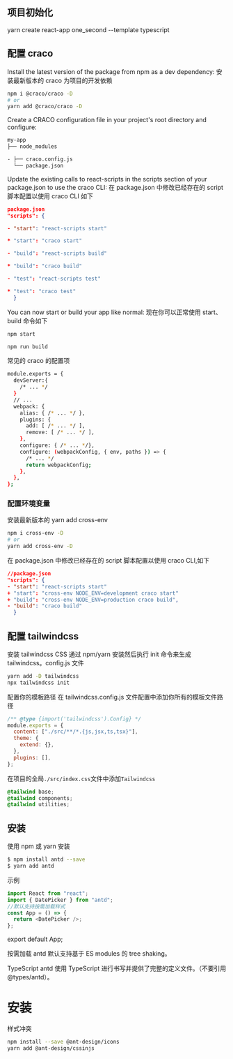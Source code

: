 ## 项目初始化

yarn create react-app one_second --template typescript

## 配置 craco

Install the latest version of the package from npm as a dev dependency:
安装最新版本的 craco 为项目的开发依赖

```bash
npm i @craco/craco -D
# or
yarn add @craco/craco -D
```

Create a CRACO configuration file in your project's root directory and configure:

```bash
my-app
├── node_modules

- ├── craco.config.js
  └── package.json
```

Update the existing calls to react-scripts in the scripts section of your package.json to use the craco CLI:
在 package.json 中修改已经存在的 script 脚本配置以使用 craco CLI 如下

```json
package.json
"scripts": {

- "start": "react-scripts start"

* "start": "craco start"

- "build": "react-scripts build"

* "build": "craco build"

- "test": "react-scripts test"

* "test": "craco test"
  }
```

You can now start or build your app like normal:
现在你可以正常使用 start、build 命令如下

```bash
npm start

npm run build
```

常见的 craco 的配置项

```bash
module.exports = {
  devServer:{
    /* ... */
  }
  // ...
  webpack: {
    alias: { /* ... */ },
    plugins: {
      add: [ /* ... */ ],
      remove: [ /* ... */ ],
    },
    configure: { /* ... */},
    configure: (webpackConfig, { env, paths }) => {
      /* ... */
      return webpackConfig;
    },
  },
};
```

### 配置环境变量

安装最新版本的
yarn add cross-env

```bash
npm i cross-env -D
# or
yarn add cross-env -D
```

在 package.json 中修改已经存在的 script 脚本配置以使用 craco CLI,如下

```json
//package.json
"scripts": {
- "start": "react-scripts start"
+ "start": "cross-env NODE_ENV=development craco start"
+ "build": "cross-env NODE_ENV=production craco build",
- "build": "craco build"
  }
```

## 配置 tailwindcss

安装 tailwindcss CSS
通过 npm/yarn 安装然后执行 init 命令来生成 tailwindcss。config.js 文件

```bash
yarn add -D tailwindcss
npx tailwindcss init
```

配置你的模板路径
在 tailwindcss.config.js 文件配置中添加你所有的模板文件路径

```js
/** @type {import('tailwindcss').Config} */
module.exports = {
  content: ["./src/**/*.{js,jsx,ts,tsx}"],
  theme: {
    extend: {},
  },
  plugins: [],
};
```

在项目的全局`./src/index.css`文件中添加`Tailwindcss`

```css
@tailwind base;
@tailwind components;
@tailwind utilities;
```

## 安装

使用 npm 或 yarn 安装

```bash
$ npm install antd --save
$ yarn add antd
```

示例

```js
import React from "react";
import { DatePicker } from "antd";
//默认支持按需加载样式
const App = () => {
  return <DatePicker />;
};
```

export default App;

按需加载
antd 默认支持基于 ES modules 的 tree shaking。

TypeScript
antd 使用 TypeScript 进行书写并提供了完整的定义文件。（不要引用 @types/antd）。

# 安装

样式冲突

```bash
npm install --save @ant-design/icons
yarn add @ant-design/cssinjs

```
